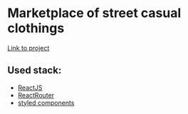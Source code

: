# Marketplace of street casual clothings

[Link to project](https://vermillion-beijinho-473e5f.netlify.app/)

## Used stack: 

- [ReactJS](https://react.dev/)
- [ReactRouter](https://reactrouter.com/)
- [styled components](https://styled-components.com/)
